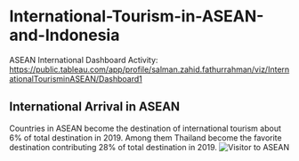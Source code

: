# International-Tourism-in-ASEAN-and-Indonesia
 
ASEAN International Dashboard Activity:
https://public.tableau.com/app/profile/salman.zahid.fathurrahman/viz/InternationalTourisminASEAN/Dashboard1

## International Arrival in ASEAN
Countries in ASEAN become the destination of international tourism about 6% of total destination in 2019. Among them Thailand become the favorite destination contributing 28% of total destination in 2019.
![Visitor to ASEAN]([https://github.com/salmanzf/International-Tourism-in-ASEAN-and-Indonesia/tree/streamlit/plot%20picture](https://github.com/salmanzf/International-Tourism-in-ASEAN-and-Indonesia/blob/streamlit/plot%20picture/visitor%20to%20asean.png))
